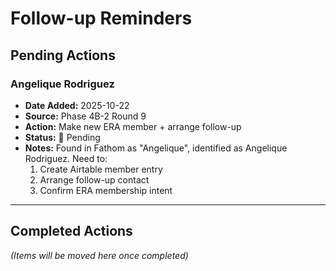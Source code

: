 # Follow-up Reminders

## Pending Actions

### Angelique Rodriguez
- **Date Added:** 2025-10-22
- **Source:** Phase 4B-2 Round 9
- **Action:** Make new ERA member + arrange follow-up
- **Status:** 🔴 Pending
- **Notes:** Found in Fathom as "Angelique", identified as Angelique Rodriguez. Need to:
  1. Create Airtable member entry
  2. Arrange follow-up contact
  3. Confirm ERA membership intent

---

## Completed Actions

_(Items will be moved here once completed)_

